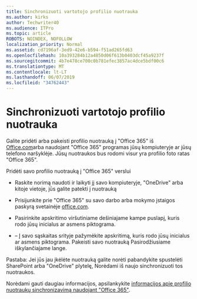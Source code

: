 ```yaml
---
title: Sinchronizuoti vartotojo profilio nuotrauka
ms.author: kirks
author: Techwriter40
ms.audience: ITPro
ms.topic: article
ROBOTS: NOINDEX, NOFOLLOW
localization_priority: Normal
ms.assetid: cd7196af-3ed9-42e6-b594-f51ad265fd63
ms.openlocfilehash: 10a393284b12a4850d06f613b0403dcf45a9237f
ms.sourcegitcommit: 4b7e478ce700c0b781efec3857ac4dce5bdf00c6
ms.translationtype: MT
ms.contentlocale: lt-LT
ms.lasthandoff: 06/07/2019
ms.locfileid: "34762443"
---
```

# <a name="sync-a-users-profile-picture"></a>Sinchronizuoti vartotojo profilio nuotrauka

Galite pridėti arba pakeisti profilio nuotrauką į "Office 365" iš [Office.com](http://www.office.com)arba naudojant "Office 365" programas jūsų kompiuteryje ar jūsų telefono naršyklėje. Jūsų nuotraukos bus rodomi visur yra profilio foto ratas "Office 365".

Pridėti savo profilio nuotrauką į "Office 365" verslui

- Raskite norimą naudoti ir laikyti jį savo kompiuteryje, "OneDrive" arba kitoje vietoje, jūs galite patekti į nuotrauką

- Prisijunkite prie "Office 365" su savo darbo arba mokymo įstaigos paskyrą svetainėje [office.com](http://www.office.com).

- Pasirinkite apskritimo viršutiniame dešiniajame kampe puslapį, kuris rodo jūsų inicialus ar asmens piktograma.

- – Į savo sąskaitas srityje pažymėkite apskritimą, kuris rodo jūsų inicialus ar asmens piktograma. Pakeisti savo nuotrauką Pasirodžiusiame iškylančiajame lange.

Pastaba: Jei jūs jau įkėlėte nuotrauką galite norėti pabandykite spustelėti SharePoint arba "OneDrive" plytelę, Norėdami iš naujo sinchronizuoti tos nuotraukos.

Norėdami gauti daugiau informacijos, apsilankykite [informacijos apie profilio nuotraukų sinchronizavimą naudojant "Office 365"](https://support.office.com/article/information-about-profile-picture-synchronization-in-office-365-20594d76-d054-4af4-a660-401133e3d48a?ui=en-US&amp;rs=en-US&amp;ad=US).
